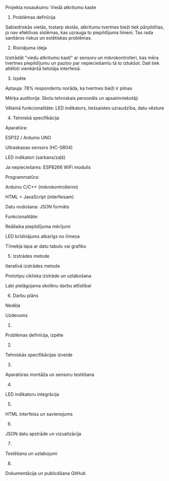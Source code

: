 Projekta nosaukums: Viedā atkritumu kaste

1. Problēmas definīcija

Sabiedriskās vietās, tostarp skolās, atkritumu tvertnes bieži tiek pārpildītas, jo nav efektīvas sistēmas, kas uzrauga to piepildījuma līmeni. Tas rada sanitāros riskus un estētiskas problēmas.

2. Risinājuma ideja

Izstrādāt "viedu atkritumu kasti" ar sensoru un mikrokontrolleri, kas mēra tvertnes piepildījumu un paziņo par nepieciešamīu tā to iztukšot. Dati tiek attēloti vienkāršā lietotāja interfeisā.

3. Izpēte

Aptauja: 78% respondentu norāda, ka tvertnes bieži ir pilnas

Mērķa auditorija: Skolu tehniskais personāls un apsaimniekotāji

Vēlamā funkcionalitāte: LED indikators, tiešsaistes uzraudzība, datu vēsture

4. Tehniskā specifikācija

Aparatūra:

ESP32 / Arduino UNO

Ultraskaņas sensors (HC-SR04)

LED indikatori (sarkans/zaļš)

Ja nepieciešams: ESP8266 WiFi modulis

Programmatūra:

Arduino C/C++ (mikrokontrollerim)

HTML + JavaScript (interfeisam)

Datu nodošana: JSON formāts

Funkcionalitāte:

Reāllaika piepildījuma mērījumi

LED brīdinājums atkarīgs no līmeņa

Tīmekļa lapa ar datu tabulu vai grafiku

5. Izstrādes metode

Iteratīvā izstrādes metode

Prototipu cikliska izstrāde un uzlabošana

Labi pielāgojama skolēnu darbu attīstībai

6. Darbu plāns

Nedēļa

Uzdevums

1.

Problēmas definīcija, izpēte

2.

Tehniskās specifikācijas izveide

3.

Aparatūras montāža un sensoru testēšana

4.

LED indikatoru integrācija

5.

HTML interfeiss un savienojums

6.

JSON datu apstrāde un vizualizācija

7.

Testēšana un uzlabojumi

8.

Dokumentācija un publicēšana GitHub
